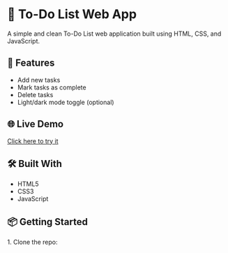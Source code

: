 # 📝 To-Do List Web App

A simple and clean To-Do List web application built using HTML, CSS, and JavaScript.

## 🚀 Features
- Add new tasks
- Mark tasks as complete
- Delete tasks
- Light/dark mode toggle (optional)

## 🌐 Live Demo
[Click here to try it](https://your-username.github.io/todo-list-webapp/)

## 🛠 Built With
- HTML5
- CSS3
- JavaScript

## 📦 Getting Started
1. Clone the repo:
